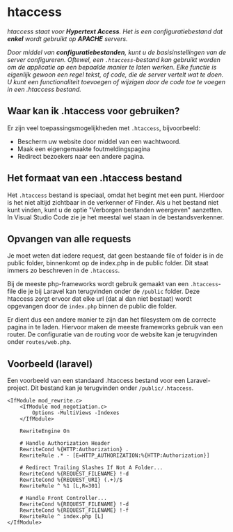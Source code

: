 # htaccess

*htaccess staat voor **Hypertext Access**. Het is een configuratiebestand dat **enkel** wordt gebruikt op **APACHE** servers.*

*Door middel van **configuratiebestanden**, kunt u de basisinstellingen van de server configureren. Oftewel, een `.htaccess`-bestand kan gebruikt worden om de applicatie op een bepaalde manier te laten werken. Elke functie is eigenlijk gewoon een regel tekst, of code, die de server vertelt wat te doen. U kunt een functionaliteit toevoegen of wijzigen door de code toe te voegen in een .htaccess bestand.*

## Waar kan ik .htaccess voor gebruiken?

Er zijn veel toepassingsmogelijkheden met `.htaccess`, bijvoorbeeld:

- Bescherm uw website door middel van een wachtwoord.
- Maak een eigengemaakte foutmeldingspagina
- Redirect bezoekers naar een andere pagina.


## Het formaat van een .htaccess bestand
Het `.htaccess` bestand is speciaal, omdat het begint met een punt. Hierdoor is het niet altijd zichtbaar in de verkenner of Finder. Als u het bestand niet kunt vinden, kunt u de optie "Verborgen bestanden weergeven" aanzetten. In Visual Studio Code zie je het meestal wel staan in de bestandsverkenner.

## Opvangen van alle requests

Je moet weten dat iedere request, dat geen bestaande file of folder is in de public folder, binnenkomt op de index.php in de public folder. Dit staat immers zo beschreven in de `.htaccess`.

Bij de meeste php-frameworks wordt gebruik gemaakt van een `.htaccess`-file die je bij Laravel kan terugvinden onder de `/public` folder. Deze htaccess zorgt ervoor dat elke url (dat al dan niet bestaat) wordt opgevangen door de `index.php` binnen de public die folder.

Er dient dus een andere manier te zijn dan het filesystem om de correcte pagina in te laden. Hiervoor maken de meeste frameworks gebruik van een router. De configuratie van de routing voor de website kan je terugvinden onder `routes/web.php`.

## Voorbeeld (laravel)

Een voorbeeld van een standaard .htaccess bestand voor een Laravel-project.
Dit bestand kan je terugvinden onder `/public/.htaccess`.

``` 
<IfModule mod_rewrite.c>
    <IfModule mod_negotiation.c>
        Options -MultiViews -Indexes
    </IfModule>

    RewriteEngine On

    # Handle Authorization Header
    RewriteCond %{HTTP:Authorization} .
    RewriteRule .* - [E=HTTP_AUTHORIZATION:%{HTTP:Authorization}]

    # Redirect Trailing Slashes If Not A Folder...
    RewriteCond %{REQUEST_FILENAME} !-d
    RewriteCond %{REQUEST_URI} (.+)/$
    RewriteRule ^ %1 [L,R=301]

    # Handle Front Controller...
    RewriteCond %{REQUEST_FILENAME} !-d
    RewriteCond %{REQUEST_FILENAME} !-f
    RewriteRule ^ index.php [L]
</IfModule>
```